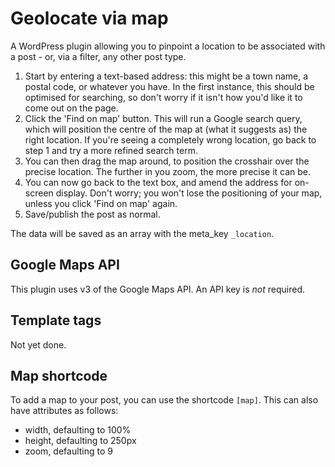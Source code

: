 # Geolocate via map

A WordPress plugin allowing you to pinpoint a location to be associated with a post - or, via a filter, any other post type.

1.	Start by entering a text-based address: this might be a town name, a postal code, or whatever you have. In the first instance, this should be optimised for searching, so don't worry if it isn't how you'd like it to come out on the page.
2.	Click the 'Find on map' button. This will run a Google search query, which will position the centre of the map at (what it suggests as) the right location. If you're seeing a completely wrong location, go back to step 1 and try a more refined search term.
3.	You can then drag the map around, to position the crosshair over the precise location. The further in you zoom, the more precise it can be.
4.	You can now go back to the text box, and amend the address for on-screen display. Don't worry; you won't lose the positioning of your map, unless you click 'Find on map' again.
5.	Save/publish the post as normal.

The data will be saved as an array with the meta_key `_location`.

## Google Maps API

This plugin uses v3 of the Google Maps API. An API key is *not* required.

## Template tags

Not yet done.

## Map shortcode

To add a map to your post, you can use the shortcode `[map]`. This can also have attributes as follows:

* width, defaulting to 100%
* height, defaulting to 250px
* zoom, defaulting to 9

